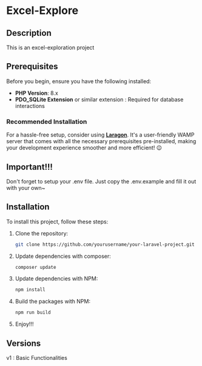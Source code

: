 # Excel-Explore

## Description

This is an excel-exploration project

## Prerequisites

Before you begin, ensure you have the following installed:

- **PHP Version**: 8.x
- **PDO_SQLite Extension** or similar extension : Required for database interactions

### Recommended Installation

For a hassle-free setup, consider using **[Laragon](https://laragon.org/)**. It's a user-friendly WAMP server that comes with all the necessary prerequisites pre-installed, making your development experience smoother and more efficient! 😉

## Important!!!

Don't forget to setup your .env file. Just copy the .env.example and fill it out with your own~

## Installation

To install this project, follow these steps:

1. Clone the repository:
    ```bash
    git clone https://github.com/yourusername/your-laravel-project.git
    ```
2. Update dependencies with composer:
    ```bash
    composer update
    ```
3. Update dependencies with NPM:
    ```bash
    npm install
    ```
4. Build the packages with NPM:
    ```bash
    npm run build
    ```
5. Enjoy!!!

## Versions

v1 : Basic Functionalities
